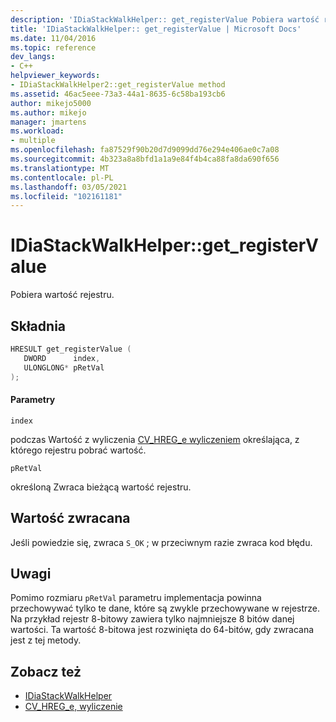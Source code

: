 ```yaml
---
description: 'IDiaStackWalkHelper:: get_registerValue Pobiera wartość rejestru.'
title: 'IDiaStackWalkHelper:: get_registerValue | Microsoft Docs'
ms.date: 11/04/2016
ms.topic: reference
dev_langs:
- C++
helpviewer_keywords:
- IDiaStackWalkHelper2::get_registerValue method
ms.assetid: 46ac5eee-73a3-44a1-8635-6c58ba193cb6
author: mikejo5000
ms.author: mikejo
manager: jmartens
ms.workload:
- multiple
ms.openlocfilehash: fa87529f90b20d7d9099dd76e294e406ae0c7a08
ms.sourcegitcommit: 4b323a8a8bfd1a1a9e84f4b4ca88fa8da690f656
ms.translationtype: MT
ms.contentlocale: pl-PL
ms.lasthandoff: 03/05/2021
ms.locfileid: "102161181"
---
```

# <a name="idiastackwalkhelperget_registervalue"></a>IDiaStackWalkHelper::get_registerValue
Pobiera wartość rejestru.

## <a name="syntax"></a>Składnia

```C++
HRESULT get_registerValue ( 
   DWORD      index,
   ULONGLONG* pRetVal
);
```

#### <a name="parameters"></a>Parametry
 `index`

podczas Wartość z wyliczenia [CV_HREG_e wyliczeniem](../../debugger/debug-interface-access/cv-hreg-e.md) określająca, z którego rejestru pobrać wartość.

 `pRetVal`

określoną Zwraca bieżącą wartość rejestru.

## <a name="return-value"></a>Wartość zwracana
 Jeśli powiedzie się, zwraca `S_OK` ; w przeciwnym razie zwraca kod błędu.

## <a name="remarks"></a>Uwagi
 Pomimo rozmiaru `pRetVal` parametru implementacja powinna przechowywać tylko te dane, które są zwykle przechowywane w rejestrze. Na przykład rejestr 8-bitowy zawiera tylko najmniejsze 8 bitów danej wartości. Ta wartość 8-bitowa jest rozwinięta do 64-bitów, gdy zwracana jest z tej metody.

## <a name="see-also"></a>Zobacz też
- [IDiaStackWalkHelper](../../debugger/debug-interface-access/idiastackwalkhelper.md)
- [CV_HREG_e, wyliczenie](../../debugger/debug-interface-access/cv-hreg-e.md)
